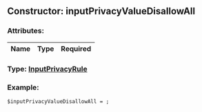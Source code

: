 ## Constructor: inputPrivacyValueDisallowAll  

### Attributes:

| Name     |    Type       | Required |
|----------|:-------------:|---------:|


### Type: [InputPrivacyRule](../types/InputPrivacyRule.md)

### Example:


```
$inputPrivacyValueDisallowAll = ;
```